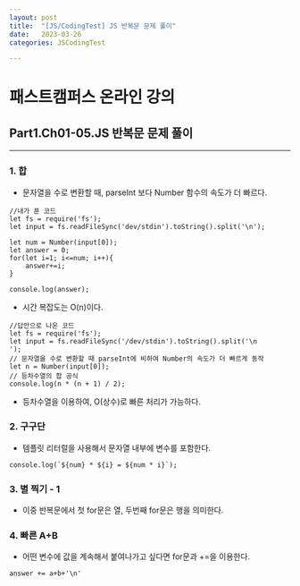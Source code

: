 ```yaml
---
layout: post
title:  "[JS/CodingTest] JS 반복문 문제 풀이"
date:   2023-03-26
categories: JSCodingTest

---
```


# 패스트캠퍼스 온라인 강의 
## Part1.Ch01-05.JS 반복문 문제 풀이

--- 

### 1. 합

* 문자열을 수로 변환할 때, parseInt 보다 Number 함수의 속도가 더 빠르다. 

```
//내가 푼 코드
let fs = require('fs');
let input = fs.readFileSync('dev/stdin').toString().split('\n');

let num = Number(input[0]);
let answer = 0;
for(let i=1; i<=num; i++){
    answer+=i;
}

console.log(answer);
```

* 시간 복잡도는 O(n)이다.

```
//답안으로 나온 코드
let fs = require('fs');
let input = fs.readFileSync('/dev/stdin').toString().split('\n
');
// 문자열을 수로 변환할 때 parseInt에 비하여 Number의 속도가 더 빠르게 동작
let n = Number(input[0]);
// 등차수열의 합 공식
console.log(n * (n + 1) / 2);
```

* 등차수열을 이용하여, O(상수)로 빠른 처리가 가능하다. 


### 2. 구구단

* 템플릿 리터럴을 사용해서 문자열 내부에 변수를 포함한다. 
``` 
console.log(`${num} * ${i} = ${num * i}`); 
```


### 3. 별 찍기 - 1

* 이중 반복문에서 첫 for문은 열, 두번째 for문은 행을 의미한다.

### 4. 빠른 A+B

* 어떤 변수에 값을 계속해서 붙여나가고 싶다면 for문과 +=을 이용한다.

```
answer += a+b+'\n'
```


